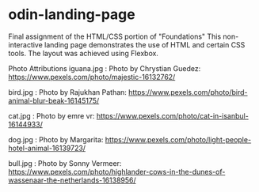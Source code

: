 # odin-landing-page
Final assignment of the HTML/CSS portion of "Foundations"
This non-interactive landing page demonstrates the use of HTML and certain CSS tools.  The layout was achieved using Flexbox.  

Photo Attributions
iguana.jpg : Photo by Chrystian Guedez: https://www.pexels.com/photo/majestic-16132762/

bird.jpg : Photo by Rajukhan Pathan: https://www.pexels.com/photo/bird-animal-blur-beak-16145175/

cat.jpg : Photo by emre vr: https://www.pexels.com/photo/cat-in-isanbul-16144933/

dog.jpg : Photo by Margarita: https://www.pexels.com/photo/light-people-hotel-animal-16139723/

bull.jpg : Photo by Sonny Vermeer: https://www.pexels.com/photo/highlander-cows-in-the-dunes-of-wassenaar-the-netherlands-16138956/